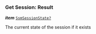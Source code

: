 

### Get Session: Result





  
<article>

***item*** [`SsmSessionState?`](/docs/ssm-chaincode-models--page#ssmsessionstate) 

The current state of the session if it exists

</article>

